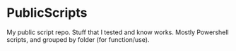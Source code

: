 # PublicScripts
My public script repo. Stuff that I tested and know works. 
Mostly Powershell scripts, and grouped by folder (for function/use).
